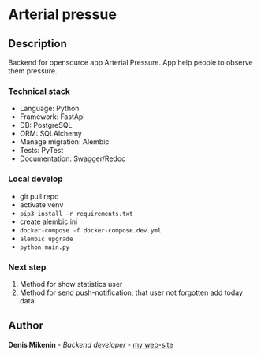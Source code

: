 # Arterial pressue

## Description
Backend for opensource app Arterial Pressure. App help people 
to observe them pressure.

### Technical stack
- Language: Python
- Framework: FastApi
- DB: PostgreSQL
- ORM: SQLAlchemy
- Manage migration: Alembic
- Tests: PyTest
- Documentation: Swagger/Redoc


### Local develop
- git pull repo
- activate venv
- ```pip3 install -r requirements.txt```
- create alembic.ini 
- ```docker-compose -f docker-compose.dev.yml```
- ```alembic upgrade```
- ```python main.py```

### Next step
1. Method for show statistics user
2. Method for send push-notification, that user not forgotten add today data 


## Author
**Denis Mikenin** - *Backend developer* -
    [my web-site](http://mikenin.com)

